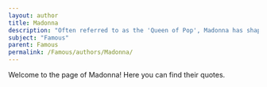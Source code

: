```yaml
---
layout: author
title: Madonna
description: "Often referred to as the 'Queen of Pop', Madonna has shaped her image around the concept of fame and has spoken about its fleeting nature and her career's evolution."
subject: "Famous"
parent: Famous
permalink: /Famous/authors/Madonna/
---
```


Welcome to the page of Madonna! Here you can find their quotes.

